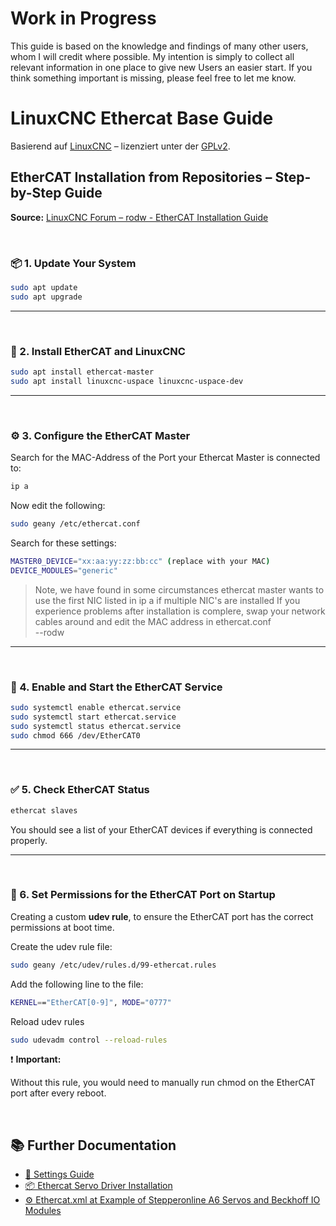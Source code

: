 # **Work in Progress**

This guide is based on the knowledge and findings of many other users, whom I will credit where possible. My intention is simply to collect all relevant information in one place to give new Users an easier start. 
If you think something important is missing, please feel free to let me know.

# LinuxCNC Ethercat Base Guide
Basierend auf [LinuxCNC](https://linuxcnc.org) – lizenziert unter der [GPLv2](https://www.gnu.org/licenses/old-licenses/gpl-2.0.html).

## EtherCAT Installation from Repositories – Step-by-Step Guide
**Source:** [LinuxCNC Forum – rodw - EtherCAT Installation Guide](https://forum.linuxcnc.org/ethercat/45336-ethercat-installation-from-repositories-how-to-step-by-step)

&nbsp;
### 📦 1. Update Your System

```bash
sudo apt update
sudo apt upgrade
```

---
&nbsp;
### 🔧 2. Install EtherCAT and LinuxCNC

```bash
sudo apt install ethercat-master
sudo apt install linuxcnc-uspace linuxcnc-uspace-dev
```

---
&nbsp;
### ⚙️ 3. Configure the EtherCAT Master

Search for the MAC-Address of the Port your Ethercat Master is connected to:
```bash
ip a
```

Now edit the following:
```bash
sudo geany /etc/ethercat.conf
```

Search for these settings:
```bash
MASTER0_DEVICE="xx:aa:yy:zz:bb:cc" (replace with your MAC)
DEVICE_MODULES="generic"
```

> Note, we have found in some circumstances ethercat master wants to use the first NIC listed in ip a if multiple NIC's are installed
If you experience problems after installation is complere, swap your network cables around and edit the MAC address in ethercat.conf\
--rodw

---
&nbsp;
### 🔌 4. Enable and Start the EtherCAT Service

```bash
sudo systemctl enable ethercat.service
sudo systemctl start ethercat.service
sudo systemctl status ethercat.service
sudo chmod 666 /dev/EtherCAT0
```

---
&nbsp;
### ✅ 5. Check EtherCAT Status

```bash
ethercat slaves
```

You should see a list of your EtherCAT devices if everything is connected properly.

---
&nbsp;
### 🔐 6. Set Permissions for the EtherCAT Port on Startup
Creating a custom **udev rule**, to ensure the EtherCAT port has the correct permissions at boot time.

Create the udev rule file:
```bash
sudo geany /etc/udev/rules.d/99-ethercat.rules
```

Add the following line to the file:
```bash
KERNEL=="EtherCAT[0-9]", MODE="0777"
```

Reload udev rules
```bash
sudo udevadm control --reload-rules
```

❗ **Important:**

Without this rule, you would need to manually run chmod on the EtherCAT port after every reboot.

&nbsp;
&nbsp;

## 📚 Further Documentation

- [🔧 Settings Guide](docs/README.md)
- [📦 Ethercat Servo Driver Installation](docs/cia402_installation.md)
- [⚙️ Ethercat.xml at Example of Stepperonline A6 Servos and Beckhoff IO Modules](docs/Ethercat_Servo_Config.md)
